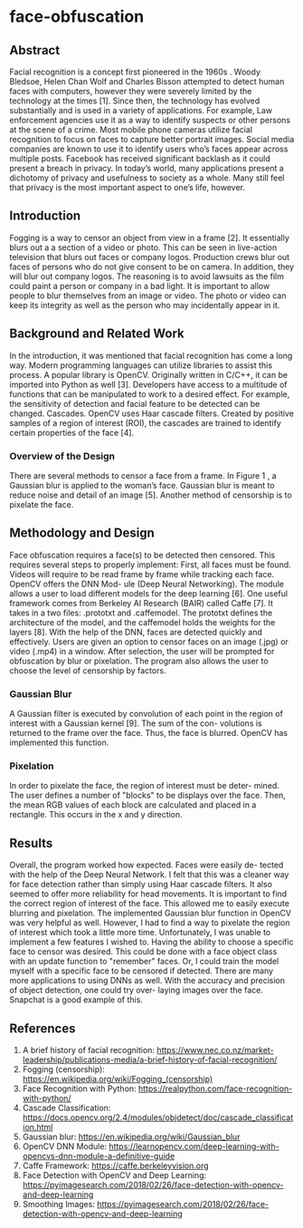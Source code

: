 # face-obfuscation

## Abstract

Facial recognition is a concept first pioneered in the 1960s . Woody
Bledsoe, Helen Chan Wolf and Charles Bisson attempted to detect
human faces with computers, however they were severely limited
by the technology at the times [1]. Since then, the technology has
evolved substantially and is used in a variety of applications. For
example,
Law enforcement agencies use it as a way to identify suspects or
other persons at the scene of a crime. Most mobile phone cameras
utilize facial recognition to focus on faces to capture better portrait
images. Social media companies are known to use it to identify users
who’s faces appear across multiple posts. Facebook has received
significant backlash as it could present a breach in privacy.
In today’s world, many applications present a dichotomy of
privacy and usefulness to society as a whole. Many still feel that
privacy is the most important aspect to one’s life, however.

## Introduction

Fogging is a way to censor an object from view in a frame [2]. It
essentially blurs out a a section of a video or photo. This can be
seen in live-action television that blurs out faces or company logos.
Production crews blur out faces of persons who do not give consent
to be on camera. In addition, they will blur out company logos. The
reasoning is to avoid lawsuits as the film could paint a person or
company in a bad light.
It is important to allow people to blur themselves from an image
or video. The photo or video can keep its integrity as well as the
person who may incidentally appear in it.

## Background and Related Work

In the introduction, it was mentioned that facial recognition has come a
long way. Modern programming languages can utilize libraries to
assist this process. A popular library is OpenCV. Originally written
in C/C++, it can be imported into Python as well [3]. Developers
have access to a multitude of functions that can be manipulated to
work to a desired effect. For example, the sensitivity of detection
and facial feature to be detected can be changed.
Cascades. OpenCV uses Haar cascade filters. Created by positive
samples of a region of interest (ROI), the cascades are trained to
identify certain properties of the face [4].

### Overview of the Design

There are several methods to censor a face from a frame. In Figure 1 ,
a Gaussian blur is applied to the woman’s face. Gaussian blur is
meant to reduce noise and detail of an image [5]. Another method
of censorship is to pixelate the face.

## Methodology and Design

Face obfuscation requires a face(s) to be detected then censored.
This requires several steps to properly implement:
First, all faces must be found. Videos will require to be read frame
by frame while tracking each face. OpenCV offers the DNN Mod-
ule (Deep Neural Networking). The module allows a user to load
different models for the deep learning [6]. One useful framework
comes from Berkeley AI Research (BAIR) called Caffe [7]. It takes
in a two files: .prototxt and .caffemodel. The prototxt defines the
architecture of the model, and the caffemodel holds the weights for
the layers [8]. With the help of the DNN, faces are detected quickly
and effectively.
Users are given an option to censor faces on an image (.jpg) or
video (.mp4) in a window. After selection, the user will be prompted
for obfuscation by blur or pixelation. The program also allows the
user to choose the level of censorship by factors.

### Gaussian Blur

A Gaussian filter is executed by convolution of each point in the
region of interest with a Gaussian kernel [9]. The sum of the con-
volutions is returned to the frame over the face. Thus, the face is
blurred. OpenCV has implemented this function.

### Pixelation

In order to pixelate the face, the region of interest must be deter-
mined. The user defines a number of "blocks" to be displays over
the face. Then, the mean RGB values of each block are calculated
and placed in a rectangle. This occurs in the x and y direction.

## Results

Overall, the program worked how expected. Faces were easily de-
tected with the help of the Deep Neural Network. I felt that this
was a cleaner way for face detection rather than simply using Haar
cascade filters. It also seemed to offer more reliability for head
movements.
It is important to find the correct region of interest of the face.
This allowed me to easily execute blurring and pixelation. The
implemented Gaussian blur function in OpenCV was very helpful
as well. However, I had to find a way to pixelate the region of
interest which took a little more time.
Unfortunately, I was unable to implement a few features I wished
to. Having the ability to choose a specific face to censor was desired.
This could be done with a face object class with an update function
to "remember" faces. Or, I could train the model myself with a
specific face to be censored if detected.
There are many more applications to using DNNs as well. With
the accuracy and precision of object detection, one could try over-
laying images over the face. Snapchat is a good example of this.

## References

1. A brief history of facial recognition: <https://www.nec.co.nz/market-leadership/publications-media/a-brief-history-of-facial-recognition/>
2. Fogging (censorship): <https://en.wikipedia.org/wiki/Fogging_(censorship)>
3. Face Recognition with Python: <https://realpython.com/face-recognition-with-python/>
4. Cascade Classification: <https://docs.opencv.org/2.4/modules/objdetect/doc/cascade_classification.html>
5. Gaussian blur: <https://en.wikipedia.org/wiki/Gaussian_blur>
6. OpenCV DNN Module: <https://learnopencv.com/deep-learning-with-opencvs-dnn-module-a-definitive-guide>
7. Caffe Framework: <https://caffe.berkeleyvision.org>
8. Face Detection with OpenCV and Deep Learning: <https://pyimagesearch.com/2018/02/26/face-detection-with-opencv-and-deep-learning>
9. Smoothing Images: <https://pyimagesearch.com/2018/02/26/face-detection-with-opencv-and-deep-learning>
